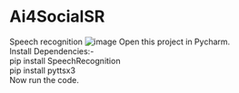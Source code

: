 # Ai4SocialSR
Speech recognition
![image](https://github.com/rohankant/Ai4SocialSR/assets/85503948/d058ded8-d8dd-4de8-bec8-7367e501b0f2)
Open this project in Pycharm.<br>
Install Dependencies:-<br>
pip install SpeechRecognition<br>
pip install pyttsx3<br>
Now run the code.
